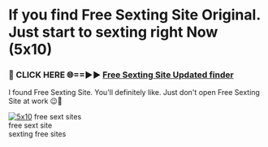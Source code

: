 # If you find Free Sexting Site Original. Just start to sexting right Now (5x10)

<h3>🔴 CLICK HERE 🌐==►► <a href="https://tinyurl.com/mtbk5fxa" rel="nofollow">Free Sexting Site Updated finder</a></h3>

I found Free Sexting Site. You'll definitely like. Just don't open Free Sexting Site at work 😉💬

[![5x10](https://i.imgur.com/Q8WKrnY.jpeg)](https://tinyurl.com/mtbk5fxa)
free sext sites<br>
free sext site<br>
sexting free sites